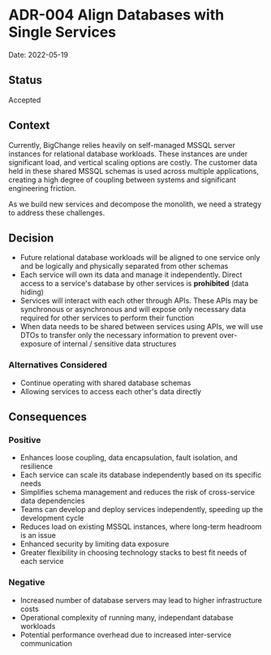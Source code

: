 # ADR-004 Align Databases with Single Services

Date: 2022-05-19

## Status

Accepted

## Context

Currently, BigChange relies heavily on self-managed MSSQL server instances for relational database workloads. These instances are under significant load, and vertical scaling options are costly. The customer data held in these shared MSSQL schemas is used across multiple applications, creating a high degree of coupling between systems and significant engineering friction. 

As we build new services and decompose the monolith, we need a strategy to address these challenges.

## Decision

- Future relational database workloads will be aligned to one service only and be logically and physically separated from other schemas
- Each service will own its data and manage it independently. Direct access to a service's database by other services is **prohibited** (data hiding)
- Services will interact with each other through APIs. These APIs may be synchronous or asynchronous and will expose only necessary data required for other services to perform their function
- When data needs to be shared between services using APIs, we will use DTOs to transfer only the necessary information to prevent over-exposure of internal / sensitive data structures

### Alternatives Considered

- Continue operating with shared database schemas
- Allowing services to access each other's data directly

## Consequences

### Positive

- Enhances loose coupling, data encapsulation, fault isolation, and resilience
- Each service can scale its database independently based on its specific needs
- Simplifies schema management and reduces the risk of cross-service data dependencies
- Teams can develop and deploy services independently, speeding up the development cycle
- Reduces load on existing MSSQL instances, where long-term headroom is an issue
- Enhanced security by limiting data exposure
- Greater flexibility in choosing technology stacks to best fit needs of each service

### Negative

- Increased number of database servers may lead to higher infrastructure costs
- Operational complexity of running many, independant database workloads
- Potential performance overhead due to increased inter-service communication